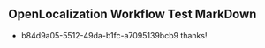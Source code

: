 ## OpenLocalization Workflow Test MarkDown
* b84d9a05-5512-49da-b1fc-a7095139bcb9 thanks!

<!--HONumber=Aug16_HO1-->


